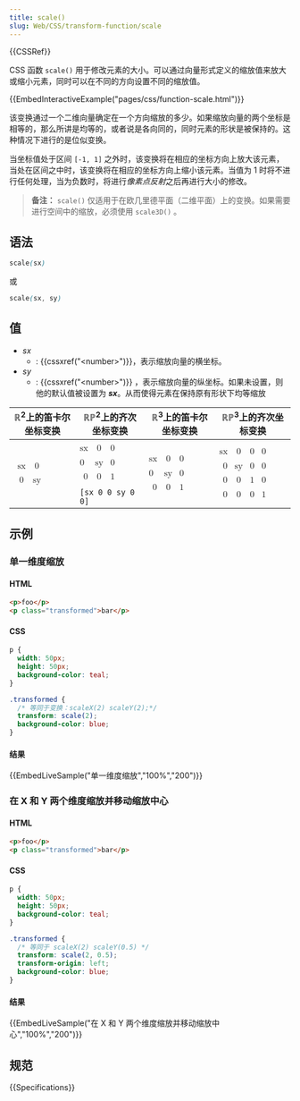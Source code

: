 ```yaml
---
title: scale()
slug: Web/CSS/transform-function/scale
---
```


{{CSSRef}}

CSS 函数 `scale()` 用于修改元素的大小。可以通过向量形式定义的缩放值来放大或缩小元素，同时可以在不同的方向设置不同的缩放值。

{{EmbedInteractiveExample("pages/css/function-scale.html")}}

该变换通过一个二维向量确定在一个方向缩放的多少。如果缩放向量的两个坐标是相等的，那么所讲是均等的，或者说是各向同的，同时元素的形状是被保持的。这种情况下进行的是位似变换。

当坐标值处于区间 `[-1, 1]` 之外时，该变换将在相应的坐标方向上放大该元素，当处在区间之中时，该变换将在相应的坐标方向上缩小该元素。当值为 1 时将不进行任何处理，当为负数时，将进行*像素点反射*之后再进行大小的修改。

> **备注：** `scale()` 仅适用于在欧几里德平面（二维平面）上的变换。如果需要进行空间中的缩放，必须使用 `scale3D()` 。

## 语法

```css
scale(sx)
```

或

```css
scale(sx, sy)
```

## 值

- _sx_
  - : {{cssxref("&lt;number&gt;")}}，表示缩放向量的横坐标。
- _sy_
  - : {{cssxref("&lt;number&gt;")}} ，表示缩放向量的纵坐标。如果未设置，则他的默认值被设置为 _**sx**_。从而使得元素在保持原有形状下均等缩放

<table class="standard-table">
  <thead>
    <tr>
      <th scope="col">ℝ<sup>2</sup>上的笛卡尔坐标变换</th>
      <th scope="col">ℝℙ<sup>2</sup>上的齐次坐标变换</th>
      <th scope="col">ℝ<sup>3</sup>上的笛卡尔坐标变换</th>
      <th scope="col">ℝℙ<sup>3</sup>上的齐次坐标变换</th>
    </tr>
  </thead>
  <tbody>
    <tr>
      <td colspan="1" rowspan="2">
        <math
          ><mfenced
            ><mtable
              ><mtr><mtd>sx</mtd><mtd>0</mtd></mtr>
              <mtr><mtd>0</mtd><mtd>sy</mtd></mtr></mtable
            ></mfenced
          ></math
        >
      </td>
      <td>
        <math
          ><mfenced
            ><mtable
              ><mtr>sx<mtd>0</mtd><mtd>0</mtd></mtr
              ><mtr>0<mtd>sy</mtd><mtd>0</mtd></mtr
              ><mtr><mtd>0</mtd><mtd>0</mtd><mtd>1</mtd></mtr></mtable
            ></mfenced
          ></math
        >
      </td>
      <td colspan="1" rowspan="2">
        <math
          ><mfenced
            ><mtable
              ><mtr>sx<mtd>0</mtd><mtd>0</mtd></mtr
              ><mtr>0<mtd>sy</mtd><mtd>0</mtd></mtr
              ><mtr><mtd>0</mtd><mtd>0</mtd><mtd>1</mtd></mtr></mtable
            ></mfenced
          ></math
        >
      </td>
      <td colspan="1" rowspan="2">
        <math
          ><mfenced
            ><mtable
              ><mtr>sx<mtd>0</mtd><mtd>0</mtd><mtd>0</mtd></mtr
              ><mtr><mtd>0</mtd><mtd>sy</mtd><mtd>0</mtd><mtd>0</mtd></mtr
              ><mtr><mtd>0</mtd><mtd>0</mtd><mtd>1</mtd><mtd>0</mtd></mtr
              ><mtr
                ><mtd>0</mtd><mtd>0</mtd><mtd>0</mtd><mtd>1</mtd></mtr
              ></mtable
            ></mfenced
          ></math
        >
      </td>
    </tr>
    <tr>
      <td><code>[sx 0 0 sy 0 0]</code></td>
    </tr>
  </tbody>
</table>

## 示例

### 单一维度缩放

#### HTML

```html
<p>foo</p>
<p class="transformed">bar</p>
```

#### CSS

```css
p {
  width: 50px;
  height: 50px;
  background-color: teal;
}

.transformed {
  /* 等同于变换：scaleX(2) scaleY(2);*/
  transform: scale(2);
  background-color: blue;
}
```

#### 结果

{{EmbedLiveSample("单一维度缩放","100%","200")}}

### 在 X 和 Y 两个维度缩放并移动缩放中心

#### HTML

```html
<p>foo</p>
<p class="transformed">bar</p>
```

#### CSS

```css
p {
  width: 50px;
  height: 50px;
  background-color: teal;
}

.transformed {
  /* 等同于 scaleX(2) scaleY(0.5) */
  transform: scale(2, 0.5);
  transform-origin: left;
  background-color: blue;
}
```

#### 结果

{{EmbedLiveSample("在 X 和 Y 两个维度缩放并移动缩放中心","100%","200")}}

## 规范

{{Specifications}}
